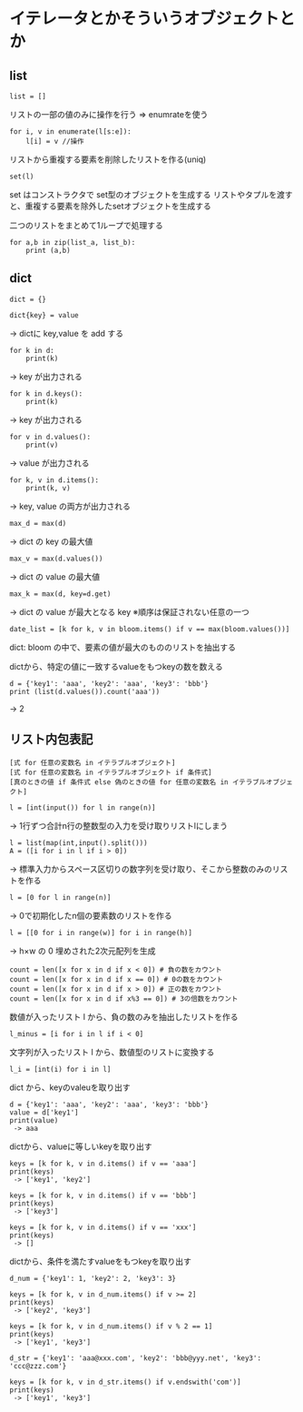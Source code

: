 
# イテレータとかそういうオブジェクトとか

## list

```
list = []
```

リストの一部の値のみに操作を行う ⇒ enumrateを使う
```
for i, v in enumerate(l[s:e]):
    l[i] = v //操作
```

リストから重複する要素を削除したリストを作る(uniq)
```
set(l)
```
set はコンストラクタで set型のオブジェクトを生成する
リストやタプルを渡すと、重複する要素を除外したsetオブジェクトを生成する

二つのリストをまとめて1ループで処理する

```
for a,b in zip(list_a, list_b):
    print (a,b)
```

## dict

```
dict = {}
```

```
dict{key} = value
```
 -> dictに key,value を add する

```
for k in d:
    print(k)
```
 -> key が出力される

```
for k in d.keys():
    print(k)
```
 -> key が出力される

```
for v in d.values():
    print(v)
```
 -> value が出力される

```
for k, v in d.items():
    print(k, v)
```
 -> key, value の両方が出力される

```
max_d = max(d)
```
 -> dict の key の最大値

```
max_v = max(d.values())
```
 -> dict の value の最大値

```
max_k = max(d, key=d.get)
```
 -> dict の value が最大となる key ※順序は保証されない任意の一つ

```
date_list = [k for k, v in bloom.items() if v == max(bloom.values())]
```
dict: bloom の中で、要素の値が最大のもののリストを抽出する


dictから、特定の値に一致するvalueをもつkeyの数を数える
```
d = {'key1': 'aaa', 'key2': 'aaa', 'key3': 'bbb'}
print (list(d.values()).count('aaa'))
```
 -> 2


## リスト内包表記

`[式 for 任意の変数名 in イテラブルオブジェクト]`  
`[式 for 任意の変数名 in イテラブルオブジェクト if 条件式]`  
`[真のときの値 if 条件式 else 偽のときの値 for 任意の変数名 in イテラブルオブジェクト]`  


```
l = [int(input()) for l in range(n)]
```
 -> 1行ずつ合計n行の整数型の入力を受け取りリストlにしまう

```
l = list(map(int,input().split()))
A = ([i for i in l if i > 0])
```
 → 標準入力からスペース区切りの数字列を受け取り、そこから整数のみのリストを作る  

```
l = [0 for l in range(n)]
```
 -> 0で初期化したn個の要素数のリストを作る

```
l = [[0 for i in range(w)] for i in range(h)]
```
 -> h×w の 0 埋めされた2次元配列を生成  

```
count = len([x for x in d if x < 0]) # 負の数をカウント
count = len([x for x in d if x == 0]) # 0の数をカウント
count = len([x for x in d if x > 0]) # 正の数をカウント
count = len([x for x in d if x%3 == 0]) # 3の倍数をカウント
```

数値が入ったリスト l から、負の数のみを抽出したリストを作る
```
l_minus = [i for i in l if i < 0]
```

文字列が入ったリスト l から、数値型のリストに変換する
```
l_i = [int(i) for i in l]
```

dict から、keyのvaleuを取り出す
```
d = {'key1': 'aaa', 'key2': 'aaa', 'key3': 'bbb'}
value = d['key1']
print(value)
 -> aaa
```

dictから、valueに等しいkeyを取り出す
```
keys = [k for k, v in d.items() if v == 'aaa']
print(keys)
 -> ['key1', 'key2']

keys = [k for k, v in d.items() if v == 'bbb']
print(keys)
 -> ['key3']

keys = [k for k, v in d.items() if v == 'xxx']
print(keys)
 -> []
```

dictから、条件を満たすvalueをもつkeyを取り出す
```
d_num = {'key1': 1, 'key2': 2, 'key3': 3}

keys = [k for k, v in d_num.items() if v >= 2]
print(keys)
 -> ['key2', 'key3']

keys = [k for k, v in d_num.items() if v % 2 == 1]
print(keys)
 -> ['key1', 'key3']

d_str = {'key1': 'aaa@xxx.com', 'key2': 'bbb@yyy.net', 'key3': 'ccc@zzz.com'}

keys = [k for k, v in d_str.items() if v.endswith('com')]
print(keys)
 -> ['key1', 'key3']
```
